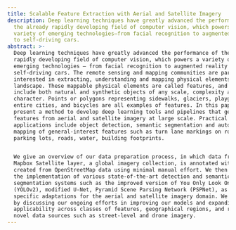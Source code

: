 ```yaml
---
title: Scalable Feature Extraction with Aerial and Satellite Imagery
description: Deep learning techniques have greatly advanced the performance of
  the already rapidly developing field of computer vision, which powers a
  variety of emerging technologies—from facial recognition to augmented reality
  to self-driving cars.
abstract: >-
  Deep learning techniques have greatly advanced the performance of the already
  rapidly developing field of computer vision, which powers a variety of
  emerging technologies — from facial recognition to augmented reality to
  self-driving cars. The remote sensing and mapping communities are particularly
  interested in extracting, understanding and mapping physical elements in the
  landscape. These mappable physical elements are called features, and can
  include both natural and synthetic objects of any scale, complexity and
  character. Points or polygons representing sidewalks, glaciers, playgrounds,
  entire cities, and bicycles are all examples of features. In this paper we
  present a method to develop deep learning tools and pipelines that generate
  features from aerial and satellite imagery at large scale. Practical
  applications include object detection, semantic segmentation and automatic
  mapping of general-interest features such as turn lane markings on roads,
  parking lots, roads, water, building footprints.


  We give an overview of our data preparation process, in which data from the
  Mapbox Satellite layer, a global imagery collection, is annotated with labels
  created from OpenStreetMap data using minimal manual effort. We then discuss
  the implementation of various state-of-the-art detection and semantic
  segmentation systems such as the improved version of You Only Look Once
  (YOLOv2), modified U-Net, Pyramid Scene Parsing Network (PSPNet), as well as
  specific adaptations for the aerial and satellite imagery domain. We conclude
  by discussing our ongoing efforts in improving our models and expanding their
  applicability across classes of features, geographical regions, and relatively
  novel data sources such as street-level and drone imagery.
---
```

